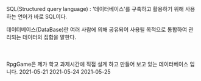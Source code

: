 SQL(Structured query language) : '데이터베이스'를 구축하고 활용하기 위해 사용하는 언어가 바로 SQL이다. <br>

데이터베이스(DataBase)란 여러 사람에 의해 공유되어 사용될 목적으로 통합하여 관리되는 데이터의 집합을 말한다.
<br><br>
<br><br>
RpgGame은 제가 학교 과제시간에 직접 설계 하고 만들어 보고 있는 데이터베이스 입니다.
2021-05-21
2021-05-24
2021-05-25
